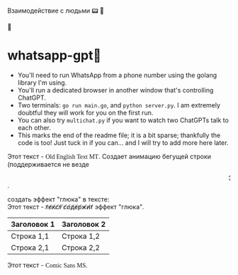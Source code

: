 


Взаимодействие с людьми 
<font style="vertical-align: inherit;"><font style="vertical-align: inherit;">📟</font></font>
<font style="vertical-align: inherit;"><font style="vertical-align: inherit;">🧟</font></font>




<font style="vertical-align: inherit;"><font style="vertical-align: inherit;">🦾</font></font>
# whatsapp-gpt<font style="vertical-align: inherit;"><font style="vertical-align: inherit;">🦾</font></font>
* You'll need to run WhatsApp from a phone number using the golang library I'm using.
* You'll run a dedicated browser in another window that's controlling ChatGPT.
* Two terminals: `go run main.go`, and `python server.py`. I am extremely doubtful they will work for you on the first run.
* You can also try `multichat.py` if you want to watch two ChatGPTs talk to each other.
* This marks the end of the readme file; it is a bit sparse; thankfully the code is too! Just tuck in if you can... and I will try to add more here later.





Этот текст - <span style="font-family: 'Old English Text MT', cursive;">Old English Text MT</span>.
Создает анимацию бегущей строки (поддерживается не везде

<marquee>Этот текст бегущей строки</marquee>.

создать эффект "глюка" в тексте:                                                                                                                                                                                                                                                                                                                                      
Этот текст - т̸е̸к̸с̸т̸ ̸с̸о̸д̸е̸р̸ж̸и̸т̸ эффект "глюка".        


| Заголовок 1 | Заголовок 2 |
| ----------- | ----------- |
| Строка 1,1  | Строка 1,2  |
| Строка 2,1  | Строка 2,2  |


Этот текст - <span style="font-family: 'Comic Sans MS', cursive;">Comic Sans MS</span>.
